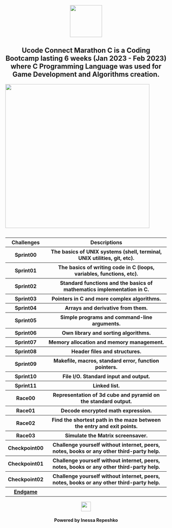 <head>
    <p align="center">
        <a href="https://ucode.world/en/" target="_blank">
            <img src="https://ucode.world/wp-content/themes/ucode/images/logo.svg" height="100px">
        </a>
        <h2 align="center">Ucode Connect Marathon C is a Coding Bootcamp lasting 6 weeks (Jan 2023 - Feb 2023) where C Programming Language was used for Game Development and Algorithms creation.</h2>
        <a href="https://www.linkedin.com/in/inessarepeshko/" target="_blank">
            <img src="https://user-images.githubusercontent.com/80609514/225084668-45ca7d52-59eb-4189-86d1-9808f73e4f38.png" height="450px">
        </a>
    </p>
</head>

<body>
    <table width="100%" border="0" cellpadding="3" align="left">  
        <tr>
            <th>Challenges</th>
            <th>Descriptions</th>
        </tr>
        <tr>
            <th>Sprint00</th>
            <th>The basics of UNIX systems (shell, terminal, UNIX utilities, git, etc).</th>
        </tr>
        <tr>
            <th>Sprint01</th>
            <th>The basics of writing code in C (loops, variables, functions, etc).</th>
        </tr>
        <tr>
            <th>Sprint02</th>
            <th>Standard functions and the basics of mathematics implementation in C.</th>
        </tr>
        <tr>
            <th>Sprint03</th>
            <th>Pointers in C and more complex algorithms.</th>
        </tr>
        <tr>
            <th>Sprint04</th>
            <th>Arrays and derivative from them.</th>
        </tr>
        <tr>
            <th>Sprint05</th>
            <th>Simple programs and command-line arguments.</th>
        </tr>
        <tr>
            <th>Sprint06</th>
            <th>Own library and sorting algorithms.</th>
        </tr>
        <tr>
            <th>Sprint07</th>
            <th>Memory allocation and memory management.</th>
        </tr>
        <tr>
            <th>Sprint08</th>
            <th>Header files and structures.</th>
        </tr>
        <tr>
            <th>Sprint09</th>
            <th>Makefile, macros, standard error, function pointers.</th>
        </tr>
        <tr>
            <th>Sprint10</th>
            <th>File I/O. Standard input and output.</th>
        </tr>
        <tr>
            <th>Sprint11</th>
            <th>Linked list.</th>
        </tr>
        <tr>
            <th>Race00</th>
            <th>Representation of 3d cube and pyramid on the standard output.</th>
        </tr>
        <tr>
            <th>Race01</th>
            <th>Decode encrypted math expression.</th>
        </tr>
        <tr>
            <th>Race02</th>
            <th>Find the shortest path in the maze between the entry and exit points.</th>
        </tr>
        <tr>
            <th>Race03</th>
            <th>Simulate the Matrix screensaver.</th>
        </tr>
        <tr>
            <th>Checkpoint00</th>
            <th>Challenge yourself without internet, peers, notes, books or any other third-party help.</th>
        </tr>
        <tr>
            <th>Checkpoint01</th>
            <th>Challenge yourself without internet, peers, notes, books or any other third-party help.</th>
        </tr>
        <tr>
            <th>Checkpoint02</th>
            <th>Challenge yourself without internet, peers, notes, books or any other third-party help.</th>
        </tr>
        <tr>
            <th><a href="https://github.com/InessaRepeshko/ucode-connect-Marathon-C-endgame" target="_blank">Endgame</a></th>
            <th></th>
        </tr>
    </table>
</body>

<footer>
<p align="center"><img src="https://emojis.slackmojis.com/emojis/images/1531849430/4246/blob-sunglasses.gif?1531849430" width="30"></p>
<h4 align="center">Powered by Inessa Repeshko</h4>
</footer>
